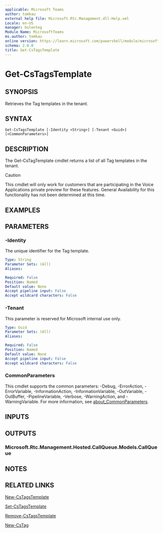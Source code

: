 ```yaml
---
applicable: Microsoft Teams
author: tomkau
external help file: Microsoft.Rtc.Management.dll-Help.xml
Locale: en-US
manager: bulenteg
Module Name: MicrosoftTeams
ms.author: tomkau
online version: https://learn.microsoft.com/powershell/module/microsoftteams/get-cstagstemplate
schema: 2.0.0
title: Get-CsTagsTemplate
---
```


# Get-CsTagsTemplate

## SYNOPSIS
Retrieves the Tag templates in the tenant.

## SYNTAX
```
Get-CsTagsTemplate [-Identity <String>] [-Tenant <Guid>] [<CommonParameters>]
```

## DESCRIPTION
The Get-CsTagTemplate cmdlet returns a list of all Tag templates in the tenant.

> [!CAUTION]
> This cmdlet will only work for customers that are participating in the Voice Applications private preview for these features. General Availability for this functionality has not been determined at this time.

## EXAMPLES



## PARAMETERS

### -Identity
The unique identifier for the Tag template.

```yaml
Type: String
Parameter Sets: (All)
Aliases:

Required: False
Position: Named
Default value: None
Accept pipeline input: False
Accept wildcard characters: False
```

### -Tenant
This parameter is reserved for Microsoft internal use only.

```yaml
Type: Guid
Parameter Sets: (All)
Aliases:

Required: False
Position: Named
Default value: None
Accept pipeline input: False
Accept wildcard characters: False
```

### CommonParameters
This cmdlet supports the common parameters: -Debug, -ErrorAction, -ErrorVariable, -InformationAction, -InformationVariable, -OutVariable, -OutBuffer, -PipelineVariable, -Verbose, -WarningAction, and -WarningVariable. For more information, see [about_CommonParameters](https://go.microsoft.com/fwlink/?LinkID=113216).

## INPUTS

## OUTPUTS

### Microsoft.Rtc.Management.Hosted.CallQueue.Models.CallQueue

## NOTES

## RELATED LINKS

[New-CsTagsTemplate](New-CsTagsTemplate.md)

[Set-CsTagsTemplate](Set-CsTagsTemplate.md)

[Remove-CsTagsTemplate](Remove-CsTagsTemplate.md)

[New-CsTag](New-CsTag.md)
